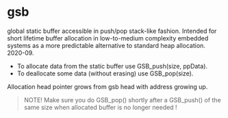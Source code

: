 # gsb
global static buffer accessible in push/pop stack-like fashion. 
Intended for short lifetime buffer allocation in low-to-medium complexity 
embedded systems as a more predictable alternative to standard heap 
allocation. 2020-09.

- To allocate data from the static buffer use GSB_push(size, ppData).
- To deallocate some data (without erasing) use GSB_pop(size). 

Allocation head pointer grows from gsb head with address 
growing up. 

> NOTE! Make sure you do GSB_pop() shortly after a GSB_push() of 
the same size when allocated buffer is no longer needed !

